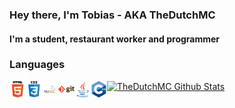 ### Hey there, I'm Tobias - AKA TheDutchMC
#### I'm a student, restaurant worker and programmer

### Languages
<img align="left" alt="HTML5" width="26px" src="https://raw.githubusercontent.com/github/explore/80688e429a7d4ef2fca1e82350fe8e3517d3494d/topics/html/html.png" />
<img align="left" alt="CSS3" width="26px" src="https://raw.githubusercontent.com/github/explore/80688e429a7d4ef2fca1e82350fe8e3517d3494d/topics/css/css.png" />
<img align="left" alt="MySQL" width="26px" src="https://raw.githubusercontent.com/github/explore/80688e429a7d4ef2fca1e82350fe8e3517d3494d/topics/mysql/mysql.png" />
<img align="left" alt="Git" width="26px" src="https://raw.githubusercontent.com/github/explore/80688e429a7d4ef2fca1e82350fe8e3517d3494d/topics/git/git.png" />
<img align="left" alt="Git" width="26px" src="https://raw.githubusercontent.com/devicons/devicon/master/icons/java/java-original.svg" />
<img align="left" alt="Git" width="26px" src="https://raw.githubusercontent.com/devicons/devicon/master/icons/cplusplus/cplusplus-original.svg" />

[![TheDutchMC Github Stats](https://github-readme-stats.vercel.app/api?username=TheDutchMC&count_private=true&show_icons=true)](https://github.com/TheDutchMC/)

